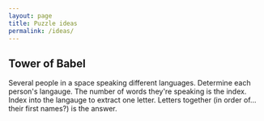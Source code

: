```yaml
---
layout: page
title: Puzzle ideas
permalink: /ideas/
---
```


## Tower of Babel

Several people in a space speaking different languages. Determine each person's langauge. The number of words they're speaking is the index. Index into the langauge to extract one letter. Letters together (in order of… their first names?) is the answer.
